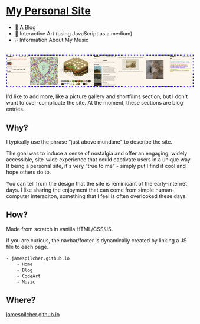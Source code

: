 # [My Personal Site](https://jamespilcher.github.io)
- 📝 A Blog 
- 🎨 Interactive Art (using JavaScript as a medium)
- 🎶 Information About My Music 

<br>
<img style="border: 2px dotted blue;" src="readme-res/sitescreenshots.png" alt="site pics">

I'd like to add more, like a picture gallery and shortfilms section, but I don't want to over-complicate the site. At the moment, these sections are blog entries.

## Why?

I typically use the phrase "just above mundane" to describe the site.

The goal was to induce a sense of nostalgia and offer an engaging, widely accessible, site-wide experience that could captivate users in a unique way. It being a personal site, it's very "true to me" - simply put I find it cool and hope others do to.

You can tell from the design that the site is reminicant of the early-internet days. I like sharing the enjoyment that can come from simple human-computer interaciton, something that I feel is often overlooked these days.

## How?

Made from scratch in vanilla HTML/CSS/JS.

If you are curious, the navbar/footer is dynamically created by linking a JS file to each page.

```
- jamespilcher.github.io
    - Home
    - Blog
    - CodeArt
    - Music
```

## Where?

[jamespilcher.github.io](https://jamespilcher.github.io)